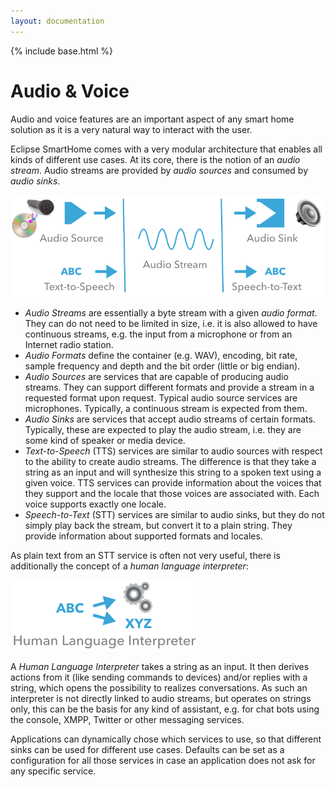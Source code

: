 ```yaml
---
layout: documentation
---
```


{% include base.html %}

# Audio & Voice

Audio and voice features are an important aspect of any smart home solution as it is a very natural way to interact with the user.

Eclipse SmartHome comes with a very modular architecture that enables all kinds of different use cases. At its core, there is the notion of an *audio stream*. Audio streams are provided by *audio sources* and consumed by *audio sinks*.  

![](images/audio.png)

- *Audio Streams* are essentially a byte stream with a given *audio format*. They can do not need to be limited in size, i.e. it is also allowed to have continuous streams, e.g. the input from a microphone or from an Internet radio station.
- *Audio Formats* define the container (e.g. WAV), encoding, bit rate, sample frequency and depth and the bit order (little or big endian).
- *Audio Sources* are services that are capable of producing audio streams. They can support different formats and provide a stream in a requested format upon request. Typical audio source services are microphones. Typically, a continuous stream is expected from them.
- *Audio Sinks* are services that accept audio streams of certain formats. Typically, these are expected to play the audio stream, i.e. they are some kind of speaker or media device.
- *Text-to-Speech* (TTS) services are similar to audio sources with respect to the ability to create audio streams. The difference is that they take a string as an input and will synthesize this string to a spoken text using a given voice. TTS services can provide information about the voices that they support and the locale that those voices are associated with. Each voice supports exactly one locale.
- *Speech-to-Text* (STT) services are similar to audio sinks, but they do not simply play back the stream, but convert it to a plain string. They provide information about supported formats and locales.

As plain text from an STT service is often not very useful, there is additionally the concept of a *human language interpreter*:

![](images/hli.png)

A *Human Language Interpreter* takes a string as an input. It then derives actions from it (like sending commands to devices) and/or replies with a string, which opens the possibility to realizes conversations. As such an interpreter is not directly linked to audio streams, but operates on strings only, this can be the basis for any kind of assistant, e.g. for chat bots using the console, XMPP, Twitter or other messaging services. 

Applications can dynamically chose which services to use, so that different sinks can be used for different use cases. Defaults can be set as a configuration for all those services in case an application does not ask for any specific service.
